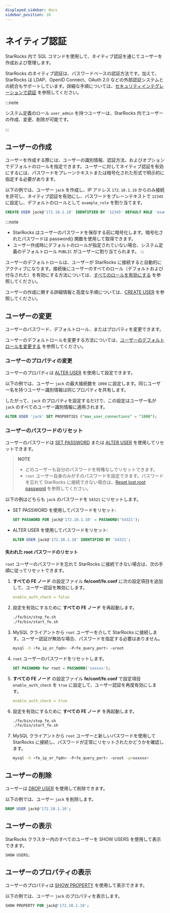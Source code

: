 ```yaml
---
displayed_sidebar: docs
sidebar_position: 10
---
```


# ネイティブ認証

StarRocks 内で SQL コマンドを使用して、ネイティブ認証を通じてユーザーを作成および管理します。

StarRocks のネイティブ認証は、パスワードベースの認証方法です。加えて、StarRocks は LDAP、OpenID Connect、OAuth 2.0 などの外部認証システムとの統合もサポートしています。詳細な手順については、[セキュリティインテグレーションで認証](./security_integration.md) を参照してください。

:::note

システム定義のロール `user_admin` を持つユーザーは、StarRocks 内でユーザーの作成、変更、削除が可能です。

:::

## ユーザーの作成

ユーザーを作成する際には、ユーザーの識別情報、認証方法、およびオプションでデフォルトのロールを指定できます。ユーザーに対してネイティブ認証を有効にするには、パスワードをプレーンテキストまたは暗号化された形式で明示的に指定する必要があります。

以下の例では、ユーザー `jack` を作成し、IP アドレス `172.10.1.10` からのみ接続を許可し、ネイティブ認証を有効にし、パスワードをプレーンテキストで `12345` に設定し、デフォルトのロールとして `example_role` を割り当てます。

```SQL
CREATE USER jack@'172.10.1.10' IDENTIFIED BY '12345' DEFAULT ROLE 'example_role';
```

:::note
- StarRocks はユーザーのパスワードを保存する前に暗号化します。暗号化されたパスワードは password() 関数を使用して取得できます。
- ユーザー作成時にデフォルトのロールが指定されていない場合、システム定義のデフォルトロール `PUBLIC` がユーザーに割り当てられます。
:::

ユーザーのデフォルトロールは、ユーザーが StarRocks に接続すると自動的にアクティブになります。接続後にユーザーのすべてのロール（デフォルトおよび付与された）を有効にする方法については、[すべてのロールを有効にする](../authorization/User_privilege.md#すべてのロールを有効にする) を参照してください。

ユーザーの作成に関する詳細情報と高度な手順については、[CREATE USER](../../../sql-reference/sql-statements/account-management/CREATE_USER.md) を参照してください。

## ユーザーの変更

ユーザーのパスワード、デフォルトロール、またはプロパティを変更できます。

ユーザーのデフォルトロールを変更する方法については、[ユーザーのデフォルトロールを変更する](../authorization/User_privilege.md#ユーザーのデフォルトロールを変更する) を参照してください。

### ユーザーのプロパティの変更

ユーザーのプロパティは [ALTER USER](../../../sql-reference/sql-statements/account-management/ALTER_USER.md) を使用して設定できます。

以下の例では、ユーザー `jack` の最大接続数を `1000` に設定します。同じユーザー名を持つユーザー識別情報は同じプロパティを共有します。

したがって、`jack` のプロパティを設定するだけで、この設定はユーザー名が `jack` のすべてのユーザー識別情報に適用されます。

```SQL
ALTER USER 'jack' SET PROPERTIES ("max_user_connections" = "1000");
```

### ユーザーのパスワードのリセット

ユーザーのパスワードは [SET PASSWORD](../../../sql-reference/sql-statements/account-management/SET_PASSWORD.md) または [ALTER USER](../../../sql-reference/sql-statements/account-management/ALTER_USER.md) を使用してリセットできます。

> **NOTE**
>
> - どのユーザーも自分のパスワードを特権なしでリセットできます。
> - `root` ユーザー自身のみがそのパスワードを設定できます。パスワードを忘れて StarRocks に接続できない場合は、[Reset lost root password](#reset-lost-root-password) を参照してください。

以下の例はどちらも `jack` のパスワードを `54321` にリセットします。

- SET PASSWORD を使用してパスワードをリセット:

  ```SQL
  SET PASSWORD FOR jack@'172.10.1.10' = PASSWORD('54321');
  ```

- ALTER USER を使用してパスワードをリセット:

  ```SQL
  ALTER USER jack@'172.10.1.10' IDENTIFIED BY '54321';
  ```

#### 失われた root パスワードのリセット

`root` ユーザーのパスワードを忘れて StarRocks に接続できない場合は、次の手順に従ってリセットできます。

1. **すべての FE ノード** の設定ファイル **fe/conf/fe.conf** に次の設定項目を追加して、ユーザー認証を無効にします。

   ```YAML
   enable_auth_check = false
   ```

2. 設定を有効にするために **すべての FE ノード** を再起動します。

   ```Bash
   ./fe/bin/stop_fe.sh
   ./fe/bin/start_fe.sh
   ```

3. MySQL クライアントから `root` ユーザーを介して StarRocks に接続します。ユーザー認証が無効な場合、パスワードを指定する必要はありません。

   ```Bash
   mysql -h <fe_ip_or_fqdn> -P<fe_query_port> -uroot
   ```

4. `root` ユーザーのパスワードをリセットします。

   ```SQL
   SET PASSWORD for root = PASSWORD('xxxxxx');
   ```

5. **すべての FE ノード** の設定ファイル **fe/conf/fe.conf** で設定項目 `enable_auth_check` を `true` に設定して、ユーザー認証を再度有効にします。

   ```YAML
   enable_auth_check = true
   ```

6. 設定を有効にするために **すべての FE ノード** を再起動します。

   ```Bash
   ./fe/bin/stop_fe.sh
   ./fe/bin/start_fe.sh
   ```

7. MySQL クライアントから `root` ユーザーと新しいパスワードを使用して StarRocks に接続し、パスワードが正常にリセットされたかどうかを確認します。

   ```Bash
   mysql -h <fe_ip_or_fqdn> -P<fe_query_port> -uroot -p<xxxxxx>
   ```

## ユーザーの削除

ユーザーは [DROP USER](../../../sql-reference/sql-statements/account-management/DROP_USER.md) を使用して削除できます。

以下の例では、ユーザー `jack` を削除します。

```SQL
DROP USER jack@'172.10.1.10';
```

## ユーザーの表示

StarRocks クラスター内のすべてのユーザーを SHOW USERS を使用して表示できます。

```SQL
SHOW USERS;
```

## ユーザーのプロパティの表示

ユーザーのプロパティは [SHOW PROPERTY](../../../sql-reference/sql-statements/account-management/SHOW_PROPERTY.md) を使用して表示できます。

以下の例では、ユーザー `jack` のプロパティを表示します。

```SQL
SHOW PROPERTY FOR jack@'172.10.1.10';
```